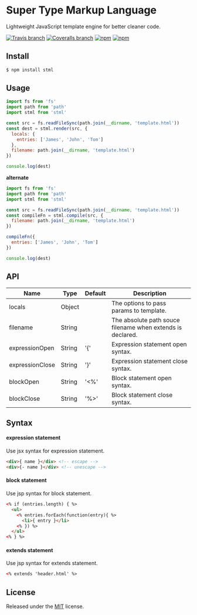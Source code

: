 # Super Type Markup Language

Lightweight JavaScript template engine for better cleaner code.

[![Travis branch](https://img.shields.io/travis/chikara-chan/stml/master.svg)](https://travis-ci.org/chikara-chan/stml)
[![Coveralls branch](https://img.shields.io/coveralls/chikara-chan/stml/master.svg)](https://coveralls.io/github/chikara-chan/stml)
[![npm](https://img.shields.io/npm/v/stml.svg)](https://www.npmjs.com/package/stml)
[![npm](https://img.shields.io/npm/l/stml.svg)](https://github.com/chikara-chan/stml/blob/master/LICENSE)

## Install

``` bash
$ npm install stml
```

## Usage

``` js
import fs from 'fs'
import path from 'path'
import stml from 'stml'

const src = fs.readFileSync(path.join(__dirname, 'template.html'))
const dest = stml.render(src, {
  locals: {
    entries: ['James', 'John', 'Tom']
  },
  filename: path.join(__dirname, 'template.html')
})

console.log(dest)
```

**alternate**

``` js
import fs from 'fs'
import path from 'path'
import stml from 'stml'

const src = fs.readFileSync(path.join(__dirname, 'template.html'))
const compileFn = stml.compile(src, {
  filename: path.join(__dirname, 'template.html')
})

compileFn({
  entries: ['James', 'John', 'Tom']
})

console.log(dest)
```

## API

Name | Type | Default | Description
--- | --- | --- | ---
locals | Object |  | The options to pass params to template.
filename | String |  | The absolute path souce filename when extends is declared.
expressionOpen | String | '{' | Expression statement open syntax.
expressionClose | String | '}' | Expression statement close syntax.
blockOpen | String | '<%' | Block statement open syntax.
blockClose | String | '%>' | Block statement close syntax.

## Syntax

#### expression statement

Use jsx syntax for expression statement.
``` html
<div>{ name }</div> <!-- escape -->
<div>{- name }</div> <!-- unescape -->
```

#### block statement

Use jsp syntax for block statement.
``` html
<% if (entries.length) { %>
  <ul>
    <% entries.forEach(function(entry){ %>
      <li>{ entry }</li>
    <% }) %>
  </ul>
<% } %>

```

#### extends statement

Use jsp syntax for extends statement.
``` html
<% extends 'header.html' %>
```

## License

Released under the [MIT](https://github.com/chikara-chan/stml/blob/master/LICENSE) license.
